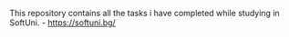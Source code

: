 This repository contains all the tasks i have completed while studying in SoftUni. - https://softuni.bg/